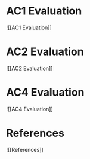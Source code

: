 # AC1 Evaluation
![[AC1 Evaluation]]
# AC2 Evaluation
![[AC2 Evaluation]]
# AC4 Evaluation
![[AC4 Evaluation]]
# References
![[References]]